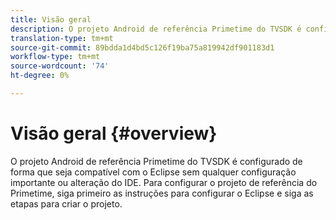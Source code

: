 ```yaml
---
title: Visão geral
description: O projeto Android de referência Primetime do TVSDK é configurado de forma que seja compatível com o Eclipse sem qualquer configuração importante ou alteração do IDE.
translation-type: tm+mt
source-git-commit: 89bdda1d4bd5c126f19ba75a819942df901183d1
workflow-type: tm+mt
source-wordcount: '74'
ht-degree: 0%

---
```



# Visão geral {#overview}

O projeto Android de referência Primetime do TVSDK é configurado de forma que seja compatível com o Eclipse sem qualquer configuração importante ou alteração do IDE. Para configurar o projeto de referência do Primetime, siga primeiro as instruções para configurar o Eclipse e siga as etapas para criar o projeto.
